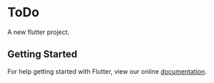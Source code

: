 # ToDo

A new flutter project.

## Getting Started

For help getting started with Flutter, view our online
[documentation](http://flutter.io/).
